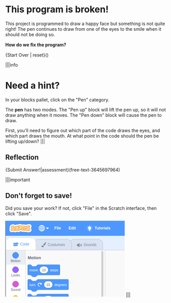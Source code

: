 # This program is broken!
This project is programmed to draw a happy face but something is not quite right! The pen continues to draw from one of the eyes to the smile when it should not be doing so.

**How do we ﬁx the program?**

{Start Over | reset}()

|||info
# Need a hint?
In your blocks pallet, click on the "Pen" category.

The **pen** has two modes. The "Pen up" block will lift the pen up, so it will not draw anything when it moves. The "Pen down" block will cause the pen to draw.

First, you'll need to figure out which part of the code draws the eyes, and which part draws the mouth. At what point in the code should the pen be lifting up/down?
|||

## Reflection
{Submit Answer!|assessment}(free-text-3645697964)

|||important
## Don't forget to save!
Did you save your work? If not, click "File" in the Scratch interface, then click "Save".

![](.guides/img/scratch-save-now.gif)
|||
